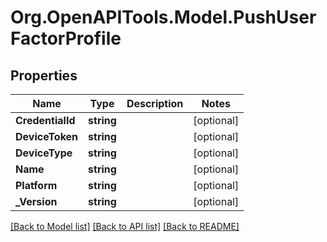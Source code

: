# Org.OpenAPITools.Model.PushUserFactorProfile

## Properties

Name | Type | Description | Notes
------------ | ------------- | ------------- | -------------
**CredentialId** | **string** |  | [optional] 
**DeviceToken** | **string** |  | [optional] 
**DeviceType** | **string** |  | [optional] 
**Name** | **string** |  | [optional] 
**Platform** | **string** |  | [optional] 
**_Version** | **string** |  | [optional] 

[[Back to Model list]](../README.md#documentation-for-models) [[Back to API list]](../README.md#documentation-for-api-endpoints) [[Back to README]](../README.md)

